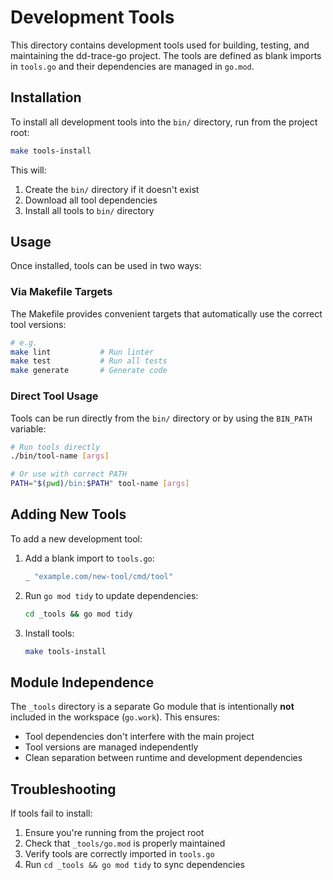 # Development Tools

This directory contains development tools used for building, testing, and maintaining the dd-trace-go project. The tools are defined as blank imports in `tools.go` and their dependencies are managed in `go.mod`.

## Installation

To install all development tools into the `bin/` directory, run from the project root:

```bash
make tools-install
```

This will:

1. Create the `bin/` directory if it doesn't exist
2. Download all tool dependencies
3. Install all tools to `bin/` directory

## Usage

Once installed, tools can be used in two ways:

### Via Makefile Targets

The Makefile provides convenient targets that automatically use the correct tool versions:

```bash
# e.g.
make lint           # Run linter
make test           # Run all tests
make generate       # Generate code
```

### Direct Tool Usage

Tools can be run directly from the `bin/` directory or by using the `BIN_PATH` variable:

```bash
# Run tools directly
./bin/tool-name [args]

# Or use with correct PATH
PATH="$(pwd)/bin:$PATH" tool-name [args]
```

## Adding New Tools

To add a new development tool:

1. Add a blank import to `tools.go`:

   ```go
   _ "example.com/new-tool/cmd/tool"
   ```

2. Run `go mod tidy` to update dependencies:

   ```bash
   cd _tools && go mod tidy
   ```

3. Install tools:

   ```bash
   make tools-install
   ```

## Module Independence

The `_tools` directory is a separate Go module that is intentionally **not** included in the workspace (`go.work`). This ensures:

- Tool dependencies don't interfere with the main project
- Tool versions are managed independently
- Clean separation between runtime and development dependencies

## Troubleshooting

If tools fail to install:

1. Ensure you're running from the project root
2. Check that `_tools/go.mod` is properly maintained
3. Verify tools are correctly imported in `tools.go`
4. Run `cd _tools && go mod tidy` to sync dependencies
